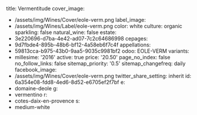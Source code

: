 title: Vermentitude
cover_image:
  - /assets/img/Wines/Cover/eole-verm.png
label_image:
  - /assets/img/Wines/Label/eole-verm.png
color: white
culture: organic
sparkling: false
natural_wine: false
estate:
  - 3e220696-d7ba-4e42-ad07-7c2c64686998
cepages:
  - 9d7fbde4-895b-48b6-bf12-4a58eb6f7c4f
appellations:
  - 59813cca-b975-43b0-9aa5-9035c9981bf2
odoo: EOLE-VERM
variants:
  -
    millesime: '2016'
    active: true
    price: '20.50'
page_no_index: false
no_follow_links: false
sitemap_priority: '0.5'
sitemap_changefreq: daily
facebook_image:
  - /assets/img/Wines/Cover/eole-verm.png
twitter_share_setting: inherit
id: 6a354e08-fdd8-4ed6-8d52-e6705ef2f7bf
e:
  - domaine-deole
g:
  - vermentino
r:
  - cotes-daix-en-provence
s:
  - medium-white
